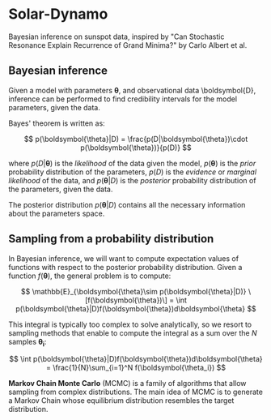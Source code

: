 # Solar-Dynamo
Bayesian inference on sunspot data, inspired by "Can Stochastic Resonance Explain Recurrence of Grand Minima?" by Carlo Albert et al. 

## Bayesian inference

Given a model with parameters $\boldsymbol{\theta}$, and observational data \boldsymbol{D}, inference can be performed to find credibility intervals for the model parameters, given the data.

Bayes' theorem is written as:

$$
p(\boldsymbol{\theta}|D) = \frac{p(D|\boldsymbol{\theta})\cdot p(\boldsymbol{\theta})}{p(D)}
$$

where $p(D|\boldsymbol{\theta})$ is the _likelihood_ of the data given the model, $p(\boldsymbol{\theta})$ is the _prior_ probability distribution of the parameters, $p(D)$ is the _evidence_ or _marginal likelihood_ of the data, and $p(\boldsymbol{\theta}|D)$ is the _posterior_ probability distribution of the parameters, given the data.

The posterior distribution $p(\boldsymbol{\theta}|D)$ contains all the necessary information about the parameters space. 

## Sampling from a probability distribution

In Bayesian inference, we will want to compute expectation values of functions with respect to the posterior probability distribution. Given a function $f(\boldsymbol{\theta})$, the general problem is to compute:

$$
\mathbb{E}_{\boldsymbol{\theta}\sim p(\boldsymbol{\theta}|D)} \[f(\boldsymbol{\theta})\] = \int p(\boldsymbol{\theta}|D)f(\boldsymbol{\theta})d\boldsymbol{\theta}
$$

This integral is typically too complex to solve analytically, so we resort to sampling methods that enable to compute the integral as a sum over the $N$ samples $\boldsymbol{\theta_i}$:

$$
\int p(\boldsymbol{\theta}|D)f(\boldsymbol{\theta})d\boldsymbol{\theta} = \frac{1}{N}\sum_{i=1}^N f(\boldsymbol{\theta_i})  
$$

**Markov Chain Monte Carlo** (MCMC) is a family of algorithms that allow sampling from complex distributions. The main idea of MCMC is to generate a Markov Chain whose equilibrium distribution resembles the target distribution. 
